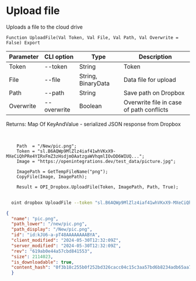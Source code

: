 ﻿---
sidebar_position: 4
---

# Upload file
 Uploads a file to the cloud drive



`Function UploadFile(Val Token, Val File, Val Path, Val Overwrite = False) Export`

  | Parameter | CLI option | Type | Description |
  |-|-|-|-|
  | Token | --token | String | Token |
  | File | --file | String, BinaryData | Data file for upload |
  | Path | --path | String | Save path on Dropbox |
  | Overwrite | --overwrite | Boolean | Overwrite file in case of path conflicts |

  
  Returns:  Map Of KeyAndValue - serialized JSON response from Dropbox

<br/>




```bsl title="Code example"
    Path  = "/New/pic.png";
    Token = "sl.B6AQWp9MlZlz4iaf41whVKxX9-MXeCiQhPRe4YIRxFmZ3zHsdjmOAatzgaWVhqmlIOvDD6WIUQ...";
    Image = "https://openintegrations.dev/test_data/picture.jpg";

    ImagePath = GetTempFileName("png");
    CopyFile(Image, ImagePath);

    Result = OPI_Dropbox.UploadFile(Token, ImagePath, Path, True);
```



```sh title="CLI command example"
    
  oint dropbox UploadFile --token "sl.B6AQWp9MlZlz4iaf41whVKxX9-MXeCiQhPRe4YIRxFmZ3zHsdjmOAatzgaWVhqmlIOvDD6WIUQ..." --file %file% --path %path% --overwrite %overwrite%

```

```json title="Result"
{
  "name": "pic.png",
  "path_lower": "/new/pic.png",
  "path_display": "/New/pic.png",
  "id": "id:kJU6-a-pT48AAAAAAAABYA",
  "client_modified": "2024-05-30T12:32:09Z",
  "server_modified": "2024-05-30T12:32:09Z",
  "rev": "619ab0e44a57cbd841553",
  "size": 2114023,
  "is_downloadable": true,
  "content_hash": "0f3b18c255b0f252bd326cacc04c15c3aa57bd6b8234adb65aa7bb2987a65492"
  }
```

